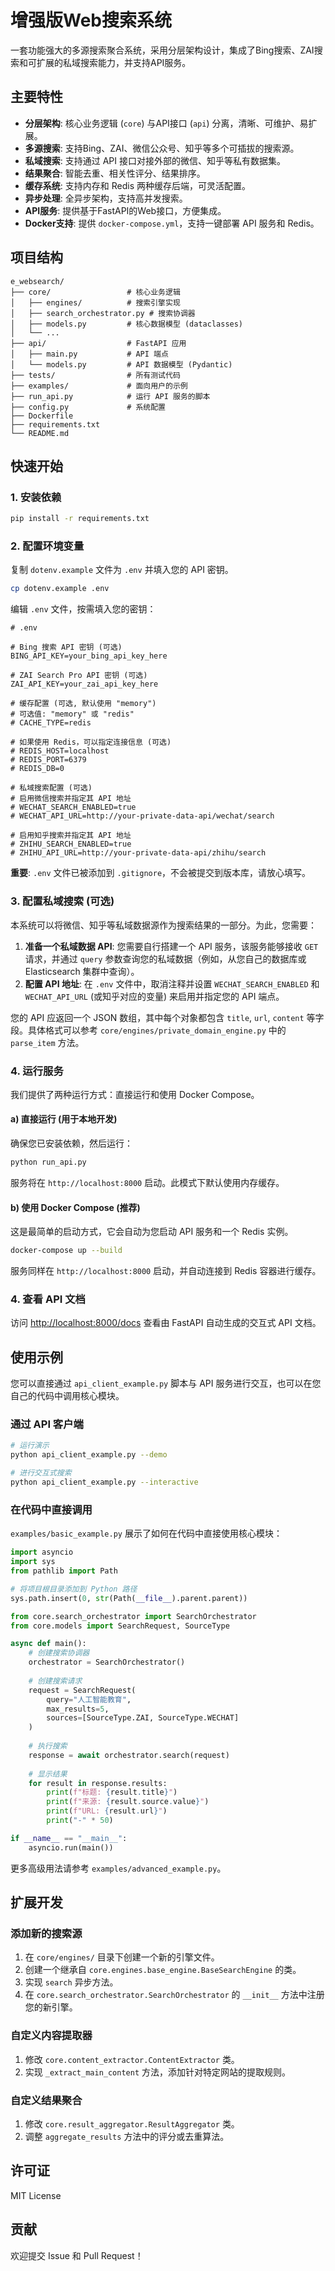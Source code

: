 # 增强版Web搜索系统

一套功能强大的多源搜索聚合系统，采用分层架构设计，集成了Bing搜索、ZAI搜索和可扩展的私域搜索能力，并支持API服务。

## 主要特性

- **分层架构**: 核心业务逻辑 (`core`) 与API接口 (`api`) 分离，清晰、可维护、易扩展。
- **多源搜索**: 支持Bing、ZAI、微信公众号、知乎等多个可插拔的搜索源。
- **私域搜索**: 支持通过 API 接口对接外部的微信、知乎等私有数据集。
- **结果聚合**: 智能去重、相关性评分、结果排序。
- **缓存系统**: 支持内存和 Redis 两种缓存后端，可灵活配置。
- **异步处理**: 全异步架构，支持高并发搜索。
- **API服务**: 提供基于FastAPI的Web接口，方便集成。
- **Docker支持**: 提供 `docker-compose.yml`，支持一键部署 API 服务和 Redis。

## 项目结构

```
e_websearch/
├── core/                 # 核心业务逻辑
│   ├── engines/          # 搜索引擎实现
│   ├── search_orchestrator.py # 搜索协调器
│   ├── models.py         # 核心数据模型 (dataclasses)
│   └── ...
├── api/                  # FastAPI 应用
│   ├── main.py           # API 端点
│   └── models.py         # API 数据模型 (Pydantic)
├── tests/                # 所有测试代码
├── examples/             # 面向用户的示例
├── run_api.py            # 运行 API 服务的脚本
├── config.py             # 系统配置
├── Dockerfile
├── requirements.txt
└── README.md
```

## 快速开始

### 1. 安装依赖

```bash
pip install -r requirements.txt
```

### 2. 配置环境变量

复制 `dotenv.example` 文件为 `.env` 并填入您的 API 密钥。

```bash
cp dotenv.example .env
```

编辑 `.env` 文件，按需填入您的密钥：

```
# .env

# Bing 搜索 API 密钥 (可选)
BING_API_KEY=your_bing_api_key_here

# ZAI Search Pro API 密钥 (可选)
ZAI_API_KEY=your_zai_api_key_here

# 缓存配置 (可选, 默认使用 "memory")
# 可选值: "memory" 或 "redis"
# CACHE_TYPE=redis

# 如果使用 Redis，可以指定连接信息 (可选)
# REDIS_HOST=localhost
# REDIS_PORT=6379
# REDIS_DB=0

# 私域搜索配置 (可选)
# 启用微信搜索并指定其 API 地址
# WECHAT_SEARCH_ENABLED=true
# WECHAT_API_URL=http://your-private-data-api/wechat/search

# 启用知乎搜索并指定其 API 地址
# ZHIHU_SEARCH_ENABLED=true
# ZHIHU_API_URL=http://your-private-data-api/zhihu/search
```

**重要**: `.env` 文件已被添加到 `.gitignore`，不会被提交到版本库，请放心填写。

### 3. 配置私域搜索 (可选)

本系统可以将微信、知乎等私域数据源作为搜索结果的一部分。为此，您需要：

1.  **准备一个私域数据 API**: 您需要自行搭建一个 API 服务，该服务能够接收 `GET` 请求，并通过 `query` 参数查询您的私域数据（例如，从您自己的数据库或 Elasticsearch 集群中查询）。
2.  **配置 API 地址**: 在 `.env` 文件中，取消注释并设置 `WECHAT_SEARCH_ENABLED` 和 `WECHAT_API_URL` (或知乎对应的变量) 来启用并指定您的 API 端点。

您的 API 应返回一个 JSON 数组，其中每个对象都包含 `title`, `url`, `content` 等字段。具体格式可以参考 `core/engines/private_domain_engine.py` 中的 `parse_item` 方法。

### 4. 运行服务

我们提供了两种运行方式：直接运行和使用 Docker Compose。

#### a) 直接运行 (用于本地开发)

确保您已安装依赖，然后运行：
```bash
python run_api.py
```
服务将在 `http://localhost:8000` 启动。此模式下默认使用内存缓存。

#### b) 使用 Docker Compose (推荐)

这是最简单的启动方式，它会自动为您启动 API 服务和一个 Redis 实例。

```bash
docker-compose up --build
```

服务同样在 `http://localhost:8000` 启动，并自动连接到 Redis 容器进行缓存。

### 4. 查看 API 文档

访问 [http://localhost:8000/docs](http://localhost:8000/docs) 查看由 FastAPI 自动生成的交互式 API 文档。

## 使用示例

您可以直接通过 `api_client_example.py` 脚本与 API 服务进行交互，也可以在您自己的代码中调用核心模块。

### 通过 API 客户端

```bash
# 运行演示
python api_client_example.py --demo

# 进行交互式搜索
python api_client_example.py --interactive
```

### 在代码中直接调用

`examples/basic_example.py` 展示了如何在代码中直接使用核心模块：

```python
import asyncio
import sys
from pathlib import Path

# 将项目根目录添加到 Python 路径
sys.path.insert(0, str(Path(__file__).parent.parent))

from core.search_orchestrator import SearchOrchestrator
from core.models import SearchRequest, SourceType

async def main():
    # 创建搜索协调器
    orchestrator = SearchOrchestrator()
    
    # 创建搜索请求
    request = SearchRequest(
        query="人工智能教育",
        max_results=5,
        sources=[SourceType.ZAI, SourceType.WECHAT]
    )
    
    # 执行搜索
    response = await orchestrator.search(request)
    
    # 显示结果
    for result in response.results:
        print(f"标题: {result.title}")
        print(f"来源: {result.source.value}")
        print(f"URL: {result.url}")
        print("-" * 50)

if __name__ == "__main__":
    asyncio.run(main())
```

更多高级用法请参考 `examples/advanced_example.py`。

## 扩展开发

### 添加新的搜索源

1.  在 `core/engines/` 目录下创建一个新的引擎文件。
2.  创建一个继承自 `core.engines.base_engine.BaseSearchEngine` 的类。
3.  实现 `search` 异步方法。
4.  在 `core.search_orchestrator.SearchOrchestrator` 的 `__init__` 方法中注册您的新引擎。

### 自定义内容提取器

1.  修改 `core.content_extractor.ContentExtractor` 类。
2.  实现 `_extract_main_content` 方法，添加针对特定网站的提取规则。

### 自定义结果聚合

1.  修改 `core.result_aggregator.ResultAggregator` 类。
2.  调整 `aggregate_results` 方法中的评分或去重算法。

## 许可证

MIT License

## 贡献

欢迎提交 Issue 和 Pull Request！
